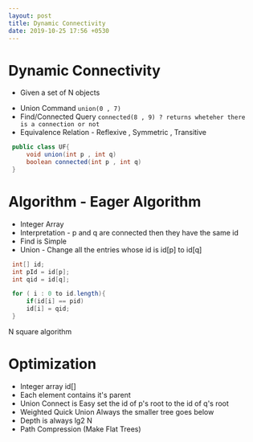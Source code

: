 ```yaml
---
layout: post
title: Dynamic Connectivity
date: 2019-10-25 17:56 +0530
---
```


# Dynamic Connectivity 

* Given a set of N objects

 - Union Command `union(0 , 7)` 
 - Find/Connected Query `connected(8 , 9) ? returns wheteher there      is a connection or not` 
 - Equivalence Relation - Reflexive , Symmetric , Transitive

 

``` java
 public class UF{
     void union(int p , int q)
     boolean connected(int p , int q)
 }
 ```

# Algorithm - Eager Algorithm

 - Integer Array
 - Interpretation - p and q are connected then they have the same    id
 - Find is Simple
 - Union - Change all the entries whose id is id[p] to id[q]

 

``` java
 int[] id;
 int pId = id[p];
 int qid = id[q];

 for ( i : 0 to id.length){
     if(id[i] == pid)
     id[i] = qid;
 }
```

N square algorithm

# Optimization

* Integer array id[]
* Each element contains it's parent
* Union Connect is Easy set the id of p's root to the id of q's   root
* Weighted Quick Union Always the smaller tree goes below
* Depth is always lg2 N
* Path Compression (Make Flat Trees)

